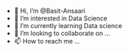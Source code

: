 - 👋 Hi, I’m @Basit-Ansaari
- 👀 I’m interested in Data Science
- 🌱 I’m currently learning Data science
- 💞️ I’m looking to collaborate on ...
- 📫 How to reach me ...

<!---
Basit-Ansaari/Basit-Ansaari is a ✨ special ✨ repository because its `README.md` (this file) appears on your GitHub profile.
You can click the Preview link to take a look at your changes.
--->
